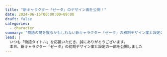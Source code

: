 ```yaml
---
title: "新キャラクター「ゼータ」のデザイン画を公開！"
date: 2024-06-15T00:00:00+09:00
draft: false
categories:
  - character
summary: "物語の鍵を握るかもしれない新キャラクター「ゼータ」の初期デザイン案と設定の一部を公開しました。彼の目的とは一体…？"
lead: |
  いつも「物語タイトル」を応援いただき、誠にありがとうございます。
  本日、新キャラクター「ゼータ」の初期デザイン案と設定の一部を公開しました
---
```


